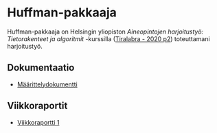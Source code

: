 # Huffman-pakkaaja

Huffman-pakkaaja on Helsingin yliopiston _Aineopintojen harjoitustyö: Tietorakenteet ja algoritmit_ -kurssilla ([Tiralabra - 2020 p2](https://tiralabra.github.io/2020_p2/)) toteuttamani harjoitustyö.

## Dokumentaatio

- [Määrittelydokumentti](https://github.com/teemuoksanen/tiralabra/blob/main/dokumentaatio/Maarittely.md)

## Viikkoraportit

- [Viikkoraportti 1](https://github.com/teemuoksanen/tiralabra/blob/main/dokumentaatio/Viikkoraportti1.md)
